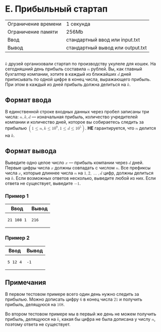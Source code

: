 <div class="problem-statement">
   <div class="header">
      <h1 class="title">E. Прибыльный стартап</h1>
      <table>
         <tr class="time-limit">
            <td class="property-title">Ограничение времени</td>
            <td>1&nbsp;секунда</td>
         </tr>
         <tr class="memory-limit">
            <td class="property-title">Ограничение памяти</td>
            <td>256Mb</td>
         </tr>
         <tr class="input-file">
            <td class="property-title">Ввод</td>
            <td colspan="1">стандартный ввод или input.txt</td>
         </tr>
         <tr class="output-file">
            <td class="property-title">Вывод</td>
            <td colspan="1">стандартный вывод или output.txt</td>
         </tr>
      </table>
   </div>
   <h2></h2>
   <div class="legend">
      <!--l. 47--><math display="inline" style="text-indent: 0em;" xmlns="http://www.w3.org/1998/Math/MathML"><mi>k</mi></math>
      друзей организовали стартап по производству укулеле для кошек. На сегодняшний день прибыль составила <!--l. 47--><math display="inline"
      style="text-indent: 0em;" xmlns="http://www.w3.org/1998/Math/MathML"><mi>n</mi></math> рублей. Вы, как главный бухгалтер компании,
      хотите в каждый из ближайших <!--l. 47--><math display="inline" style="text-indent: 0em;" xmlns="http://www.w3.org/1998/Math/MathML"><mi>d</mi></math>
      дней приписывать по одной цифре в конец числа, выражающего прибыль. При этом в каждый из дней прибыль должна делиться на <!--l.
      47--><math display="inline" style="text-indent: 0em;" xmlns="http://www.w3.org/1998/Math/MathML"><mi>k</mi></math>. 
   </div>
   <h2>Формат ввода</h2>
   <div class="input-specification"> В единственной строке входных данных через пробел записаны три числа: <!--l. 50--><math display="inline" style="text-indent:
      0em;" xmlns="http://www.w3.org/1998/Math/MathML"><mi>n</mi><mo>,</mo><mi>k</mi><mo>,</mo><mi>d</mi></math> — изначальная прибыль,
      количество учредителей компании и количество дней, которое вы собираетесь следить за прибылью <!--l. 50--><math display="inline"
      style="text-indent: 0em;" xmlns="http://www.w3.org/1998/Math/MathML"><mrow><mo>(</mo><mrow><mn>1</mn> <mo>≤</mo> <mi>n</mi><mo>,</mo><mi>k</mi>
      <mo>≤</mo> <mn>1</mn><msup><mrow><mn>0</mn></mrow><mrow><mn>9</mn></mrow></msup><mo>,</mo><mn>1</mn> <mo>≤</mo> <mi>d</mi>
      <mo>≤</mo> <mn>1</mn><msup><mrow><mn>0</mn></mrow><mrow><mn>5</mn></mrow></msup></mrow><mo>)</mo></mrow></math>. <span style="font-weight:
      bold;">НЕ</span> гарантируется, что <!--l. 50--><math display="inline" style="text-indent: 0em;" xmlns="http://www.w3.org/1998/Math/MathML"><mi>n</mi></math>
      делится на <!--l. 50--><math display="inline" style="text-indent: 0em;" xmlns="http://www.w3.org/1998/Math/MathML"><mi>k</mi></math>.
      
   </div>
   <h2>Формат вывода</h2>
   <div class="output-specification"> Выведите одно целое число <!--l. 53--><math display="inline" style="text-indent: 0em;" xmlns="http://www.w3.org/1998/Math/MathML"><mi>x</mi></math>&nbsp;—
      прибыль компании через <!--l. 53--><math display="inline" style="text-indent: 0em;" xmlns="http://www.w3.org/1998/Math/MathML"><mi>d</mi></math>
      дней. Первые цифры числа <!--l. 53--><math display="inline" style="text-indent: 0em;" xmlns="http://www.w3.org/1998/Math/MathML"><mi>x</mi></math>
      должны совпадать с числом <!--l. 53--><math display="inline" style="text-indent: 0em;" xmlns="http://www.w3.org/1998/Math/MathML"><mi>n</mi></math>.
      Все префиксы числа <!--l. 53--><math display="inline" style="text-indent: 0em;" xmlns="http://www.w3.org/1998/Math/MathML"><mi>x</mi></math>,
      которые длиннее числа <!--l. 53--><math display="inline" style="text-indent: 0em;" xmlns="http://www.w3.org/1998/Math/MathML"><mi>n</mi></math>
      на <!--l. 53--><math display="inline" style="text-indent: 0em;" xmlns="http://www.w3.org/1998/Math/MathML"><mn>1</mn><mo>,</mo><mn>2</mn><mo>,</mo><mo>…</mo><mo>,</mo><mi>d</mi></math>
      цифр, должны делиться на <!--l. 53--><math display="inline" style="text-indent: 0em;" xmlns="http://www.w3.org/1998/Math/MathML"><mi>k</mi></math>.
      Если возможных ответов несколько, выведите любой из них. Если ответа не существует, выведите <!--l. 53--><math display="inline"
      style="text-indent: 0em;" xmlns="http://www.w3.org/1998/Math/MathML"> <mo>−</mo> <mn>1</mn></math>. 
   </div>
   <h3>Пример 1</h3>
   <table class="sample-tests">
      <thead>
         <tr>
            <th>Ввод</th>
            <th>Вывод</th>
         </tr>
      </thead>
      <tbody>
         <tr>
            <td><pre>21 108 1
</pre></td>
            <td><pre>216
</pre></td>
         </tr>
      </tbody>
   </table>
   <h3>Пример 2</h3>
   <table class="sample-tests">
      <thead>
         <tr>
            <th>Ввод</th>
            <th>Вывод</th>
         </tr>
      </thead>
      <tbody>
         <tr>
            <td><pre>5 12 4
</pre></td>
            <td><pre>-1
</pre></td>
         </tr>
      </tbody>
   </table>
   <h2>Примечания</h2>
   <div class="notes"> В первом тестовом примере всего один день нужно следить за прибылью. Можно дописать цифру <!--l. 56--><math display="inline"
      style="text-indent: 0em;" xmlns="http://www.w3.org/1998/Math/MathML"><mn>6</mn></math> в конец числа <!--l. 56--><math display="inline"
      style="text-indent: 0em;" xmlns="http://www.w3.org/1998/Math/MathML"><mn>2</mn><mn>1</mn></math> и получить прибыль, делящуюся
      на <!--l. 56--><math display="inline" style="text-indent: 0em;" xmlns="http://www.w3.org/1998/Math/MathML"><mn>1</mn><mn>0</mn><mn>8</mn></math>.
      <!--l. 58-->
      <p style="text-indent: 0em;">Во втором тестовом примере мы в первый же день не можем получить прибыль, делящуюся на <!--l.
      58--><math display="inline" style="text-indent: 0em;" xmlns="http://www.w3.org/1998/Math/MathML"><mi>k</mi></math>, какая
      бы цифра не была дописана у числу <!--l. 58--><math display="inline" style="text-indent: 0em;" xmlns="http://www.w3.org/1998/Math/MathML"><mi>n</mi></math>,
      поэтому ответа не существует. </p>
      
   </div>